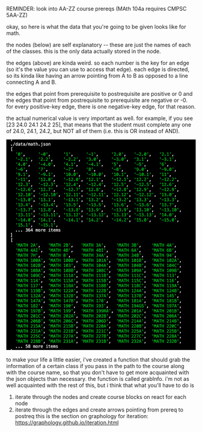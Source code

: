 REMINDER: look into AA-ZZ course prereqs (MAth 104a requires CMPSC 5AA-ZZ)


okay, so here is what the data that you're going to be given looks like for math.

the nodes (below) are self explanatory -- these are just the names of each of the classes. this is the only data actually stored in the node.

the edges (above) are kinda weird. so each number is the key for an edge (so it's the value you can use to access that edge). each edge is directed, so its kinda like having an arrow pointing from A to B as opposed to a line connecting A and B. 

the edges that point from prerequisite to postrequisite are positive or 0 and the edges that point from postrequisite to prerequisite are negative or -0. for every positive-key edge, there is one negative-key edge, for that reason. 

the actual numerical value is very important as well. for example, if you see [23 24.0 24.1 24.2 25], that means that the student must complete any one of 24.0, 24.1, 24.2, but NOT all of them (i.e. this is OR instead of AND).

![](image.png)

to make your life a little easier, i've created a function that should grab the information of a certain class if you pass in the path to the course along with the course name, so that you don't have to get more acquainted with the json objects than necessary. the function is called grabInfo. 
i'm not as well acquainted with the rest of this, but i think that what you'll have to do is
1. iterate through the nodes and create course blocks on react for each node
2. iterate through the edges and create arrows pointing from prereq to postreq
this is the section on graphology for iteration: https://graphology.github.io/iteration.html